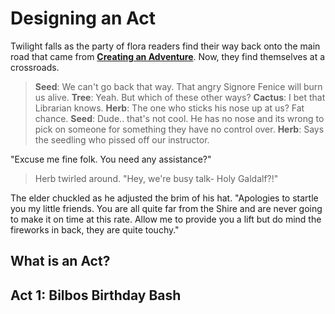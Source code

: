 # Designing an Act

Twilight falls as the party of flora readers find their way back onto the main road that came from [**Creating an Adventure**](Creating%20an%20Adventure.md). Now, they find themselves at a crossroads. 

> **Seed**: We can't go back that way. That angry Signore Fenice will burn us alive.
> **Tree**: Yeah. But which of these other ways?
> **Cactus**: I bet that Librarian knows.
> **Herb**: The one who sticks his nose up at us? Fat chance. 
> **Seed**: Dude.. that's not cool. He has no nose and its wrong to pick on someone for something they have no control over.
> **Herb**: Says the seedling who pissed off our instructor.

"Excuse me fine folk. You need any assistance?"

> Herb twirled around. "Hey, we're busy talk- Holy Galdalf?!"

The elder chuckled as he adjusted the brim of his hat. "Apologies to startle you my little friends. You are all quite far from the Shire and are never going to make it on time at this rate. Allow me to provide you a lift but do mind the fireworks in back, they are quite touchy."

## What is an Act?



## Act 1: Bilbos Birthday Bash